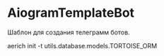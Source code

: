 # AiogramTemplateBot
Шаблон для создания телеграмм ботов. 

aerich init -t utils.database.models.TORTOISE_ORM
